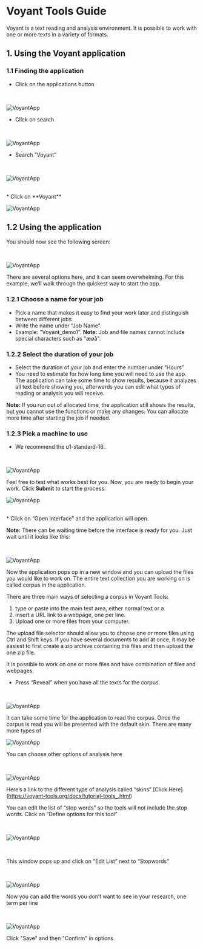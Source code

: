 # Voyant Tools Guide
Voyant is a text reading and analysis environment. It is possible to work with one or more texts in a variety of formats. 
## 1. Using the Voyant application 
### 1.1 Finding the application 

* Click on the applications button   
<br>

  ![VoyantApp](/assets/img/UCloud/Voyant/Billede1.png)
<br>

* Click on search 
<br>

  ![VoyantApp](/assets/img/UCloud/Voyant/Billede2.png) 
<br>

* Search ”Voyant” 
<br>

  ![VoyantApp](/assets/img/UCloud/Voyant/Billede3.png)

<br>
* Click on **Voyant**
<br>

   ![VoyantApp](/assets/img/UCloud/Voyant/Billede17.png)
<br>

## 1.2 Using the application

You should now see the following screen:

<br>

   ![VoyantApp](/assets/img/UCloud/Voyant/Billede4.png)
<br>

There are several options here, and it can seem overwhelming. For this example, we’ll walk through the quickest way to start the app.

### 1.2.1 Choose a name for your job

* Pick a name that makes it easy to find your work later and distinguish between different jobs
* Write the name under “Job Name”.
* Example: "Voyant_demo1".
**Note:** Job and file names cannot include special characters such as "æøå".

### 1.2.2 Select the duration of your job

* Select the duration of your job and enter the number under “Hours”
* You need to estimate for how long time you will need to use the app. The application can take some time to show results, because it analyzes all text before showing you, afterwards you can edit what types of reading or analysis you will receive.

**Note:** If you run out of allocated time, the application still shows the results, but you cannot use the functions or make any changes. You can allocate more time after starting the job if needed.

### 1.2.3 Pick a machine to use

* We recommend the u1-standard-16.

<br>

 ![VoyantApp](/assets/img/UCloud/Voyant/Billede5.png)
<br>

Feel free to test what works best for you.
Now, you are ready to begin your work. Click **Submit** to start the process.
<br>

 ![VoyantApp](/assets/img/UCloud/Voyant/Billede6.png)

<br>
* Click on “Open interface” and the application will open. 

**Note:** There can be waiting time before the interface is ready for you. Just wait until it looks like this: 

<br>

 ![VoyantApp](/assets/img/UCloud/Voyant/Billede8.png)
<br>

Now the application pops op in a new window and you can upload the files you would like to work on. The entire text collection you are working on is called corpus in the application. 

There are three main ways of selecting a corpus in Voyant Tools:

1.	type or paste into the main text area, either normal text or a
2.	insert a URL link to a webpage, one per line. 
3.	Upload one or more files from your computer. 

The upload file selector should allow you to choose one or more files using Ctrl and Shift keys. If you have several documents to add at once, it may be easiest to first create a zip archive containing the files and then upload the one zip file.

It is possible to work on one or more files and have combination of files and webpages. 

* Press “Reveal” when you have all the texts for the corpus. 

<br>

 ![VoyantApp](/assets/img/UCloud/Voyant/Billede9.png)
<br>

It can take some time for the application to read the corpus. Once the corpus is read you will be presented with the default skin. There are many more types of
<br>

 ![VoyantApp](/assets/img/UCloud/Voyant/Billede10.png)
<br>

You can choose other options of analysis here 

<br>

 ![VoyantApp](/assets/img/UCloud/Voyant/Billede16.png)
<br>

Here’s a link to the different type of analysis called “skins”  [Click Here] (https://voyant-tools.org/docs/tutorial-tools_.html)

You can edit the list of “stop words” so the tools will not include the stop words. Click on “Define options for this tool”

<br>

 ![VoyantApp](/assets/img/UCloud/Voyant/Billede12.png)

<br>

This window pops up and click on “Edit List” next to “Stopwords”

<br>

 ![VoyantApp](/assets/img/UCloud/Voyant/Billede18.png)
<br>

Now you can add the words you don’t want to see in your research, one term per line

<br>

 ![VoyantApp](/assets/img/UCloud/Voyant/Billede11.png)
<br>

Click "Save" and then "Confirm" in options
